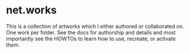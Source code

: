 # net.works
This is a collection of artworks which I either authored or collaborated on. One work per folder. See the docs for authorship and details and most importantly see the HOWTOs to learn how to use, recreate, or activate them.

